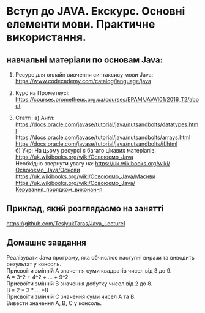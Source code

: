 # Вступ до JAVA. Екскурс. Основні елементи мови. Практичне використання.

## навчальні матеріали по основам Java:

1) Ресурс для онлайн вивчення синтаксису мови Java:
https://www.codecademy.com/catalog/language/java<br> 

2) Курс на Прометеусі:
https://courses.prometheus.org.ua/courses/EPAM/JAVA101/2016_T2/about<br> 

3) Статті:
а) Англ: https://docs.oracle.com/javase/tutorial/java/nutsandbolts/datatypes.html<br> 
https://docs.oracle.com/javase/tutorial/java/nutsandbolts/arrays.html<br> 
https://docs.oracle.com/javase/tutorial/java/nutsandbolts/if.html<br> 
б) Укр: На цьому ресурсі є багато цікавих матеріалів:
https://uk.wikibooks.org/wiki/Освоюємо_Java<br> 
Необхідно звернути увагу на:
https://uk.wikibooks.org/wiki/Освоюємо_Java/Основи<br> 
https://uk.wikibooks.org/wiki/Освоюємо_Java/Масиви<br> 
https://uk.wikibooks.org/wiki/Освоюємо_Java/Керування_порядком_виконання<br> 

## Приклад, який розглядаємо на занятті
https://github.com/TeslyukTaras/Java_Lecture1<br> 

## Домашнє завдання
Реалізувати Java програму, яка обчислює наступні вирази та виводить результат у консоль.<br> 
Присвоїти змінній A значення суми квадратів чисел від 3 до 9.<br> 
A = 3^2 + 4^2 + … + 9^2<br> 
Присвоїти змінній B значення добутку чисел від 2 до 8.<br> 
B = 2 * 3 * … *8<br> 
Присвоїти змінній C значення суми чисел A та B.<br> 
Вивести значення A, B, C у консоль.
